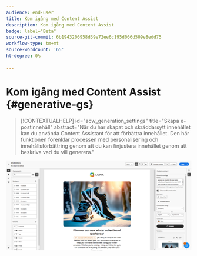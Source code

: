 ```yaml
---
audience: end-user
title: Kom igång med Content Assist
description: Kom igång med Content Assist
badge: label="Beta"
source-git-commit: 6b1943206958d39e72ee6c195d066d509e8edd75
workflow-type: tm+mt
source-wordcount: '65'
ht-degree: 0%

---
```



# Kom igång med Content Assist {#generative-gs}

>[!CONTEXTUALHELP]
>id="acw_generation_settings"
>title="Skapa e-postinnehåll"
>abstract="När du har skapat och skräddarsytt innehållet kan du använda Content Assistant för att förbättra innehållet. Den här funktionen förenklar processen med personalisering och innehållsförbättring genom att du kan finjustera innehållet genom att beskriva vad du vill generera."

![](assets/gs-genai.png)
